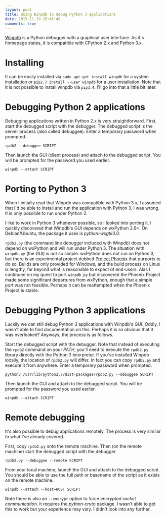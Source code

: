 ```yaml
---
layout: post
title: Using Winpdb to debug Python 3 applications
date: 2015-11-19 15:45:49
comments: true
---
```


[Winpdb](http://winpdb.org/about) is a Python debugger with a graphical user interface. As it's homepage states, it is compatible with CPython 2.x and Python 3.x.

# Installing

It can be easily installed via `sudo apt-get install winpdb` for a system installation or `pip2.7 install --user winpdb` for a user installation. Note that it is not possible to install winpdb via `pip3.4`. I'll go into that a little bit later.

# Debugging Python 2 applications

Debugging applications written in Python 2.x is very straightforward. First, start the debugged script with the debugger. The debugged script is the server process (also called debuggee).  Enter a temporary password when prompted.

    rpdb2 --debuggee SCRIPT

Then launch the GUI (client process) and attach to the debugged script. You will be prompted for the password you used earlier.

    winpdb --attach SCRIPT

# Porting to Python 3

When I initially read that Winpdb was compatible with Python 3.x, I assumed that I'd be able to install and run the application with Python 3. I was wrong. It is only possible to run under Python 2.

I like to work in Python 3 whenever possible, so I looked into porting it. I quickly discovered that Winpdb's GUI depends on wxPython 2.6+. On Debian/Ubuntu, the package it uses is *python-wxgtk3.0*.

`rpdb2.py` (the command line debugger included with Winpdb) does not depend on wxPython and will run under Python 3. The situation with `winpdb.py` (the GUI) is not so simple. wxPython does not run on Python 3, but there is an experimental project dubbed [Project Phoenix](http://wiki.wxpython.org/ProjectPhoenix) that purports to do so. Builds are only provided for Windows, and the build process on Linux is lengthy, far beyond what is reasonable to expect of end-users. Alas I continued on my quest to port `winpdb.py` but discovered the Phoenix Project made some significant departures from wxPython, enough that a simple port was not feasible. Perhaps it can be reattempted when the Phoenix Project is stable.

# Debugging Python 3 applications

Luckily we can still debug Python 3 applications with Winpdb's GUI. Oddly, I wasn't able to find documentation on this. Perhaps it is so obvious that it was overlooked? Anyways, the process is as follows.

Start the debugged script with the debugger. Note that instead of executing the `rpdb2` command on your *PATH*, you'll need to execute the `rpdb2.py` library directly with the Python 3 interpreter. If you've installed Winpdb locally, the location of `rpdb2.py` will differ. In fact you can copy `rpdb2.py` and execute it from anywhere. Enter a temporary password when prompted.

    python3 /usr/lib/python2.7/dist-packages/rpdb2.py --debuggee SCRIPT

Then launch the GUI and attach to the debugged script. You will be prompted for the password you used earlier.

    winpdb --attach SCRIPT

# Remote debugging

It's also possible to debug applications remotely. The process is very similar to what I've already covered.

First, copy `rpdb2.py` onto the remote machine. Then (on the remote machine) start the debugged script with the debugger.

    rpdb2.py --debuggee --remote SCRIPT

From your local machine, launch the GUI and attach to the debugged script. You should be able to use the full path or basename of the script as it exists on the remote machine.

    winpdb --attach --host=HOST SCRIPT

Note there is also an `--encrypt` option to force *encrypted socket communication*. It requires the *python-cryto* package. I wasn't able to get this to work but your experience may vary. I didn't look into any further.

